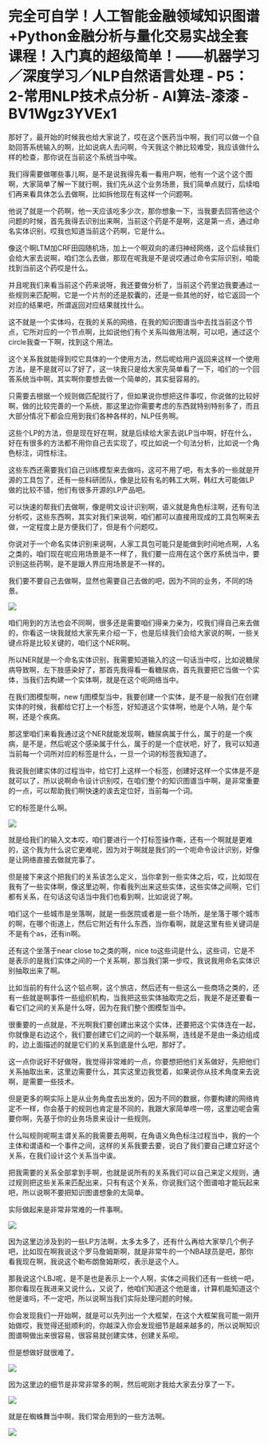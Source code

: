# 完全可自学！人工智能金融领域知识图谱+Python金融分析与量化交易实战全套课程！入门真的超级简单！——机器学习／深度学习／NLP自然语言处理 - P5：2-常用NLP技术点分析 - AI算法-漆漆 - BV1Wgz3YVEx1

那好了，最开始的时候我也给大家说了，哎在这个医药当中啊，我们可以做一个自助回答系统输入的啊，比如说病人去问啊，今天我这个肺比较难受，我应该做什么样的检查，那你说在当前这个系统当中唉。

我们得需要做哪些事儿啊，是不是说我得先看一看用户啊，他有一个这个这个图啊，大家简单了解一下就行啊，我们先从这个业务场景，我们简单点就行，后续咱们再来看具体怎么去做啊，比如拆他现在有这样一个问题啊。

他说了就是一个药啊，他一天应该吃多少次，那你想象一下，当我要去回答他这个问题的时候，首先我得去识别出来啊，当前这个药是不是啊，这是第一点，通过命名实体识别，哎我也知道当前这个药啊，它是什么。

像这个啊LTM加CRF田园随机场，加上一个啊双向的递归神经网络，这个后续我们会给大家去说啊，咱们怎么去做，那现在呢我是不是说哎通过命令实际识别，咱能找到当前这个药哎是什么。

并且呢我们来看当前这个药来说呀，我还要做分析了，当前这个药里边我要通过一些规则来匹配啊，它是一个片剂的还是胶囊的，还是一些其他的好，给它返回一个对应的结果吧，所谓返回对应结果就找什么。

这不就是一个实体吗，在我的关系的网络，在我的知识图谱当中去找当前这个节点，它所对应的一个节点啊，比如说他们有个关系叫做用法啊，可以吧，通过这个circle我查一下啊，找到这个用法。

这个关系我就能得到哎它具体的一个使用方法，然后呢给用户返回来这样一个使用方法，是不是就可以了好了，这一块我只是给大家先简单看了一下，咱们的一个回答系统当中啊，其实啊你要想去做一个简单的，其实挺容易的。

只需要去根据一个规则做匹配就行了，但如果说你想把这件事哎，你说做的比较好啊，做的比较完善的一个系统，那这里边你需要考虑的东西就特别特别多了，而且大部分情况下都会应用到我们各种各样的，NLP任务啊。

这些个LP的方法，但是现在好在啊，就是后续给大家去说LP当中啊，好在什么，好在有很多的方法都不用你自己去实现了，哎比如说一个句法分析，比如说一个角色标注，词性标注。

这些东西还需要我们自己训练模型来去做吗，这可不用了吧，有太多的一些就是开源的工具包了，还有一些科研团队，像是比较有名的韩工大啊，韩红大可能做LP做的比较不错，他们有很多开源的LP产品吧。

可以快速的帮我们去做啊，像是明文设计识别啊，语义就是角色标注啊，还有句法分析哎，这些东西啊，其实对我们来说啊，咱们都可以直接用现成的工具包啊来去做，一定程度上是方便我们了，但是有个问题哎。

你说对于一个命名实体识别来说啊，人家工具包可能只是能做到时间地点啊，人名之类的，咱们现在呢应用场景是不一样了，我们要一应用在这个医疗系统当中，要识别这些药啊，是不是跟人界应用场景是不一样的。

我们要不要自己去做啊，显然也需要自己去做的吧，因为不同的业务，不同的场景。

![](img/950d24e06d6de876debe2a19ff44e891_1.png)

咱们用到的方法也会不同啊，很多还是需要咱们得亲力亲为，哎我们得自己来去做的，你看这一块我就给大家先来介绍一下，也是后续我们会给大家说的啊，一些关键点将是比较关键的，咱们这个NER啊。

所以NER就是一个命名实体识别，我需要知道输入的这一句话当中哎，比如说糖尿病导致啊，左下肢感染好了，那首先我得看一看糖尿病，首先我要把它当做一个实体，当我们去构建一个实体啊，就是在这个呃网络当中。

在我们图模型啊，new fj图模型当中，我要创建一个实体，是不是一般我们在创建实体的时候，我都给它打上一个标签，好知道这个实体啊，他是个人呐，是个车啊，还是个疾病。

那这里咱们来看我通过这个NER就能发现啊，糖尿病属于什么，属于的是一个疾病，是不是，然后呢这个感染属于什么，属于的是一个症状吧，好了，我可以知道当前每一个词所对应的标签是什么，一旦一个词的标签我知道了。

我说我创建实体的过程当中，给它打上这样一个标签，创建好这样一个实体是不是就可以了，所以说啊命令设计识别哎，在咱们整个的知识图谱当中啊，是非常重要的一点，可以帮助我们啊快速的诶去定位好，当前每一个词。

它的标签是什么啊。

![](img/950d24e06d6de876debe2a19ff44e891_3.png)

就是给我们的输入文本哎，咱们要进行一个打标签操作嘶，还有一个啊就是更难的，这个我为什么说它更难呢，因为对于啊就是我们的一个呃命令设计识别，好像是让网络直接去做就完事了。

但是接下来这个把我们的关系该怎么定义，当你拿到一些实体之后，哎，比如现在我有了一些实体啊，像这里边啊，你看我列出来这些实体，这些实体之间啊，它们都有关系，在句话这句话当中我们也看到啊，比如说说了啊。

咱们这个一些城市是坐落啊，就是一些医院或者是一些个场所，是坐落于哪个城市的啊，在哪个街道上，然后它附近有什么东西，当你看啊，就是这里有些关键词是不是有个as，还有in啊。

还有这个坐落于near close to之类的啊，nice to这些词是什么，这些词，它是不是表示的是我们实体之间的一个关系啊，那当我们第一步哎，我说我用命名实体识别抽取出来了啊。

比如当前的有什么这个铝点啊，这个旅店，然后还有一些这么一些商场之类的，还有一些就是啊事件一些组织机构，当我把这些实体抽取完之后，我是不是还要看一看它们之间的关系是什么呀，因为在我们整个图模型当中。

很重要的一点就是，不光啊我们要创建出来这个实体，还要把这个实体连在一起，你就像是右边这个，我们要创建它们之间的一个联系啊，连线是不是由一条边组成的，边上面描述的就是它们的关系到底是什么吧，那好了。

这一点你说好不好做呀，我觉得非常难的一点，你要想把他们关系做好，先把他们关系抽取出来，这里边需要什么，其实这里边我觉着，如果说你从技术角度来去说啊，是需要一些技术。

但是更多的啊实际上是从业务角度去出发的，因为不同的数据，你要构建的网络肯定不一样，你会基于的规则也肯定是不同的，我跟大家简单唠一唠，这里边呢会需要你啊，先基于你的业务场景来设计一些规则。

什么叫规则呢啊主谓关系的我需要去用啊，在角语义角色标注过程当中，我的一个主体和谓语和一个事件之间，这样的关系我要去要，说白了我们要自己建立好这个关系，在我们设计这个关系当中诶。

把我需要的关系全部拿到手啊，也就是说所有的关系我们可以自己来定义规则，通过规则把这些关系来匹配出来，只有有这个关系，你说我们这个图谱咱才能玩起来吧，所以说啊不要把知识图谱想象的太简单。

实际做起来是非常非常难的一件事啊。

![](img/950d24e06d6de876debe2a19ff44e891_5.png)

因为这里边涉及到的一些LP方法啊，太多太多了，还有什么再给大家举几个例子吧，比如现在啊我说这个罗马詹姆斯啊，就是非常牛的一个NBA球员是吧，那你看我现在啊，我说这个勒布朗詹姆斯哎，表示是这个人。

那我说这个LBJ呢，是不是也是表示上一个人啊，实体之间我们还有一些统一吧，那你看现在我进来又说什么，又说了，他咱们知道这个他是谁，计算机能知道这个他是谁吗，不一定吧，所以说啊当我们实际处理问题的时候。

你会发现我们一开始啊，就是可以先列出一个大框架，在这个大框架我可能一刚开始做哎，我觉得还挺顺利的，你越深入你会发现细节是越来越多的，所以说啊知识图谱啊做出来很容易，很容易就创建实体，创建关系呗。

但是想做好就很难了。

![](img/950d24e06d6de876debe2a19ff44e891_7.png)

因为这里边的细节是非常非常多的啊，然后呢刚才我给大家去分享了一下。

![](img/950d24e06d6de876debe2a19ff44e891_9.png)

就是在蜘蛛舞当中啊，我们常会用到的一些方法啊。

![](img/950d24e06d6de876debe2a19ff44e891_11.png)